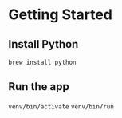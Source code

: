 # Getting Started

## Install Python
`brew install python`

## Run the app
`venv/bin/activate`
`venv/bin/run`